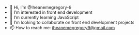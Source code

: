 - 👋 Hi, I’m @Iheanemegregory-9
- 👀 I’m interested in front end development 
- 🌱 I’m currently learning JavaScript 
- 💞️ I’m looking to collaborate on front end development projects 
- 📫 How to reach me: iheanemegregory9@gmail.com

<!---
Iheanemegregory-9/Iheanemegregory-9 is a ✨ special ✨ repository because its `README.md` (this file) appears on your GitHub profile.
You can click the Preview link to take a look at your changes.
--->
